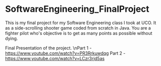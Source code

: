 # SoftwareEngineering_FinalProject
This is my final project for my Software Engineering class I took at UCO. It as a side-scrolling shooter game coded from scratch in Java. You are a fighter pilot who's objective is to get as many points as possible without dying.

Final Presentation of the project.
\nPart 1 - https://www.youtube.com/watch?v=PR3Rrkuwdqg
Part 2 - https://www.youtube.com/watch?v=LCzr3rjd5as
